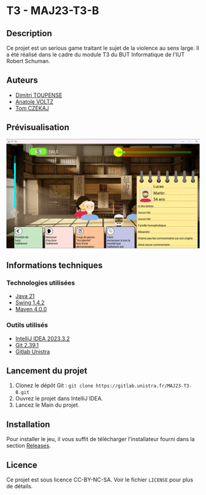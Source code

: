 # T3 - MAJ23-T3-B

## Description
Ce projet est un serious game traitant le sujet de la violence au sens large. Il a été réalisé dans le cadre du module T3 du BUT Informatique de l'IUT Robert Schuman.

## Auteurs
* [Dimitri TOUPENSE](https://github.com/DimToups)
* [Anatole VOLTZ](https://github.com/pandar0ux)
* [Tom CZEKAJ](https://github.com/Xen0Xys)

## Prévisualisation
![Preview Image](preview.png)

## Informations techniques
### Technologies utilisées
* [Java 21](https://www.oracle.com/java/technologies/javase-downloads.html)
* [Swing 1.4.2](https://docs.oracle.com/en/java/javase/21/docs/api/java.desktop/javax/swing/package-summary.html)
* [Maven 4.0.0](https://maven.apache.org/download.cgi)
### Outils utilisés
* [IntelliJ IDEA 2023.3.2](https://www.jetbrains.com/fr-fr/idea/download/#section=windows)
* [Git 2.39.1](https://git-scm.com/downloads)
* [Gitlab Unistra](https://gitlab.unistra.fr/)

## Lancement du projet
1. Clonez le dépôt Git : `git clone https://gitlab.unistra.fr/MAJ23-T3-B.git`
2. Ouvrez le projet dans IntelliJ IDEA.
3. Lancez le Main du projet.

## Installation
Pour installer le jeu, il vous suffit de télécharger l'installateur fourni dans la section [Releases](https://git.unistra.fr/czekaj/t3-maj23-t3-b/-/releases).

## Licence
Ce projet est sous licence CC-BY-NC-SA. Voir le fichier `LICENSE` pour plus de détails.

